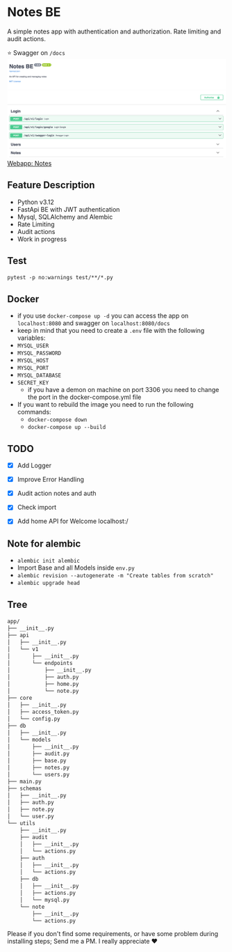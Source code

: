 # Notes BE

A simple notes app with authentication and authorization. 
Rate limiting and audit actions.

⭐️ Swagger on `/docs`
![img.png](swagger_screen.png)
[Webapp: Notes](https://albertobarrago.github.io/)

## Feature Description
- Python v3.12
- FastApi BE with JWT authentication
- Mysql, SQLAlchemy and Alembic
- Rate Limiting
- Audit actions
- Work in progress

## Test 
```shell
pytest -p no:warnings test/**/*.py
```

## Docker 
- if you use `docker-compose up -d` you can access the app on `localhost:8080` and swagger on `localhost:8080/docs`
- keep in mind that you need to create a `.env` file with the following variables:
- `MYSQL_USER`
- `MYSQL_PASSWORD`
- `MYSQL_HOST`
- `MYSQL_PORT`
- `MYSQL_DATABASE`
- `SECRET_KEY`
  - if you have a demon on machine on port 3306 you need to change the port in the docker-compose.yml file
- If you want to rebuild the image you need to run the following commands:
  - `docker-compose down`
  - `docker-compose up --build`

## TODO
 - [x] Add Logger
 - [x] Improve Error Handling
 - [x] Audit action notes and auth 
 - [x] Check import
 - [x] Add home API for Welcome localhost:/ 


## Note for alembic 
 - `alembic init alembic`
 - Import Base and all Models inside `env.py`
 - `alembic revision --autogenerate -m "Create tables from scratch"`
 - `alembic upgrade head`

## Tree

```tree
app/
├── __init__.py
├── api
│   ├── __init__.py
│   └── v1
│       ├── __init__.py
│       └── endpoints
│           ├── __init__.py
│           ├── auth.py
│           ├── home.py
│           └── note.py
├── core
│   ├── __init__.py
│   ├── access_token.py
│   └── config.py
├── db
│   ├── __init__.py
│   └── models
│       ├── __init__.py
│       ├── audit.py
│       ├── base.py
│       ├── notes.py
│       └── users.py
├── main.py
├── schemas
│   ├── __init__.py
│   ├── auth.py
│   ├── note.py
│   └── user.py
└── utils
    ├── __init__.py
    ├── audit
    │   ├── __init__.py
    │   └── actions.py
    ├── auth
    │   ├── __init__.py
    │   └── actions.py
    ├── db
    │   ├── __init__.py
    │   ├── actions.py
    │   └── mysql.py
    └── note
        ├── __init__.py
        └── actions.py

```



Please if you don't find some requirements, or have some problem during installing steps; Send me a PM. I really appreciate ♥️  
